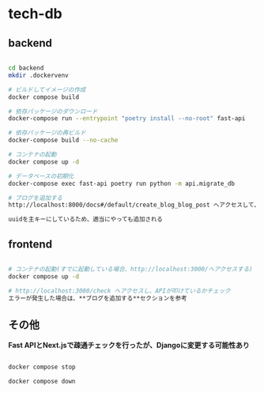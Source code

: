 # tech-db

## backend

``` bash

cd backend
mkdir .dockervenv

# ビルドしてイメージの作成
docker compose build

# 依存パッケージのダウンロード
docker-compose run --entrypoint "poetry install --no-root" fast-api

# 依存パッケージの再ビルド
docker-compose build --no-cache

# コンテナの起動
docker compose up -d

# データベースの初期化
docker-compose exec fast-api poetry run python -m api.migrate_db

# ブログを追加する
http://localhost:8000/docs#/default/create_blog_blog_post へアクセスして、よしなに追加する。

uuidを主キーにしているため、適当にやっても追加される


```

## frontend

``` bash

# コンテナの起動(すでに起動している場合、http://localhost:3000/へアクセスする)
docker compose up -d

# http://localhost:3000/check へアクセスし、APIが叩けているかチェック
エラーが発生した場合は、**ブログを追加する**セクションを参考
```

## その他

**Fast APIとNext.jsで疎通チェックを行ったが、Djangoに変更する可能性あり**

``` bash

docker compose stop

docker compose down
```
